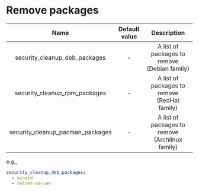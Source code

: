 # Remove packages

|               Name               | Default value |                   Description                   |
| :------------------------------: | :-----------: | :---------------------------------------------: |
|  security_cleanup_deb_packages   |       -       |  A list of packages to remove (Debian family)   |
|  security_cleanup_rpm_packages   |       -       |  A list of packages to remove (RedHat family)   |
| security_cleanup_pacman_packages |       -       | A list of packages to remove (Archlinux family) |

e.g.,

```yaml
security_cleanup_deb_packages:
  - xinetd
  - telnet-server
```

